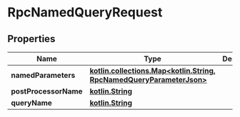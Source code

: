 # RpcNamedQueryRequest

## Properties
Name | Type | Description | Notes
------------ | ------------- | ------------- | -------------
**namedParameters** | [**kotlin.collections.Map&lt;kotlin.String, RpcNamedQueryParameterJson&gt;**](RpcNamedQueryParameterJson.md) |  | 
**postProcessorName** | [**kotlin.String**](.md) |  |  [optional]
**queryName** | [**kotlin.String**](.md) |  | 
